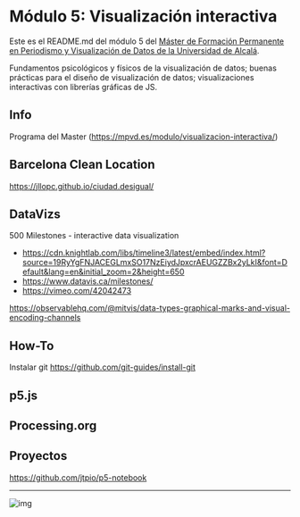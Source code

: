 # Módulo 5: Visualización interactiva


Este es el README.md del módulo 5 del [Máster de Formación
Permanente en Periodismo y Visualización de Datos de la Universidad de
Alcalá](https://mpvd.es).


Fundamentos psicológicos y físicos de la visualización de datos; 
buenas prácticas para el diseño de visualización de datos; 
visualizaciones interactivas con librerías gráficas de JS.



## Info
Programa del Master (https://mpvd.es/modulo/visualizacion-interactiva/)

## Barcelona Clean Location
https://jllopc.github.io/ciudad.desigual/

## DataVizs
500 Milestones - interactive data visualization
- https://cdn.knightlab.com/libs/timeline3/latest/embed/index.html?source=19RyYgFNJACEGLmxSO17NzEiydJpxcrAEUGZZBx2yLkI&font=Default&lang=en&initial_zoom=2&height=650
- https://www.datavis.ca/milestones/
- https://vimeo.com/42042473

https://observablehq.com/@mitvis/data-types-graphical-marks-and-visual-encoding-channels

## How-To
Instalar git https://github.com/git-guides/install-git
## p5.js

## Processing.org


## Proyectos
https://github.com/jtpio/p5-notebook


---

![img](./img/logo.svg)


